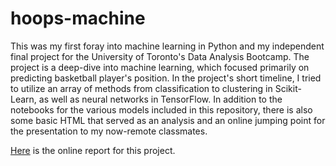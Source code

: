 # hoops-machine

This was my first foray into machine learning in Python and my independent final project for the University of Toronto's Data Analysis Bootcamp.  The project is a deep-dive into machine learning, which focused primarily on predicting basketball player's position.  In the project's short timeline, I tried to utilize an array of methods from classification to clustering in Scikit-Learn, as well as neural networks in TensorFlow.  In addition to the notebooks for the various models included in this repository, there is also some basic HTML that served as an analysis and an online jumping point for the presentation to my now-remote classmates.

[Here](https://hayden4davey.github.io/) is the online report for this project.
